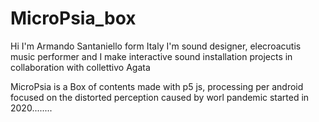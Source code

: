 # MicroPsia_box

Hi I'm Armando Santaniello form Italy
I'm sound designer, elecroacutis music performer and I make interactive sound installation projects in collaboration with collettivo Agata

MicroPsia is a Box of contents made with p5 js, processing per android  focused on the distorted perception caused by worl pandemic started in 2020........


